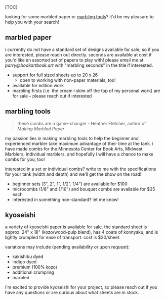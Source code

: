 [TOC]

looking for some marbled paper or [marbling tools](/posts#rakes)? it'd be my pleasure to help you with your search!

## marbled paper

i currently do not have a standard set of designs available for sale, so if you are interested, please reach out directly. seconds are available at cost if you'd like an assorted set of papers to play with! please email me at _parry@bookartbook.art_ with "marbling seconds" in the title if interested.

- support for full sized sheets up to 20 x 26
    - open to working with non-paper materials, too!
- available for edition work
- marbling firsts (i.e. the cream i skim off the top of my personal work) are for sale – please reach out if interested

## marbling tools

> these combs are a game-changer - Heather Fletcher, author of _Making Marbled Paper_

my passion lies in making marbling tools to help the beginner and experienced marbler take maximum advantage of their time at the tank. i have made combs for the Minnesota Center for Book Arts, Midwest Marblers, individual marblers, and hopefully i will have a chance to make combs for you, too!

interested in a set or individual combs? write to me with the specifications for your tank (width and depth) and we'll get the show on the road!

- beginner sets (3", 2", 1", 1/2", 1/4") are available for $100
- microcombs (1/8" and 1/16") and bouquet combs are available for $35 each
- interested in something non-standard? let me know!

## kyoseishi

a variety of kyoseishi paper is available for sale. the standard sheet is approx. 24" x 18" (kozo/wood-pulp blend), has 4 coats of konnyaku, and is lightly crumpled for ease of transport. cost is $20/sheet.

variations may include (pending availability or upon request):

- kakishibu dyed
- indigo dyed
- premium (100% kozo)
- additional crumpling
- marbled

i'm excited to provide kyoseishi for your project, so please reach out if you have any questions or are curious about what sheets are in stock.